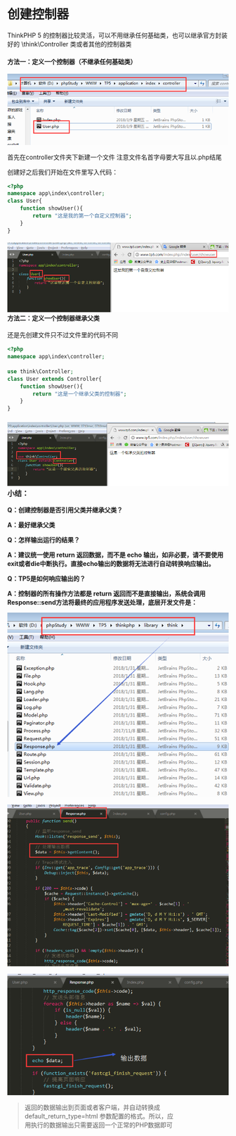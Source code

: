 # 创建控制器

ThinkPHP 5 的控制器比较灵活，可以不用继承任何基础类，也可以继承官方封装好的 \think\Controller 类或者其他的控制器类

#### 方法一：定义一个控制器（不继承任何基础类）

![](/assets/import28.png)

首先在controller文件夹下新建一个文件 注意文件名首字母要大写且以.php结尾

创建好之后我们开始在文件里写入代码：

```php
<?php
namespace app\index\controller;
class User{
    function showUser(){
        return "这是我的第一个自定义控制器";
    }
}
```

#### ![](/assets/import29.png)方法二：定义一个控制器继承父类

还是先创建文件只不过文件里的代码不同

```php
<?php
namespace app\index\controller;

use think\Controller;
class User extends Controller{
    function showUser(){
        return "这是一个继承父类的控制器";
    }
}
```

### ![](/assets/import30.png)小结：

**Q：创建控制器是否引用父类并继承父类？**

**A：最好继承父类**

**Q：怎样输出运行的结果？**

**A：建议统一使用 return 返回数据，而不是 echo 输出，如非必要，请不要使用exit或者die中断执行。直接echo输出的数据将无法进行自动转换响应输出。**

**Q：TP5是如何响应输出的？**

**A：控制器的所有操作方法都是 return 返回而不是直接输出，系统会调用Response::send方法将最终的应用程序发送处理，底层开发文件是：**

![](/assets/import31.png)

![](/assets/import32.png)

![](/assets/import33.png)

> 返回的数据输出到页面或者客户端，并自动转换成 default\_return\_type=html 参数配置的格式。所以，应  
> 用执行的数据输出只需要返回一个正常的PHP数据即可




